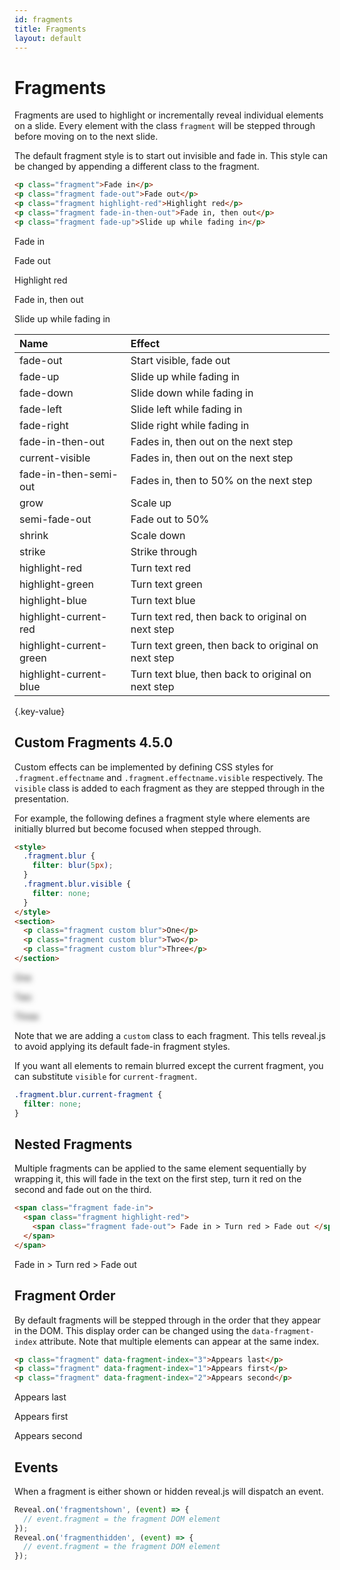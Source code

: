 ```yaml
---
id: fragments
title: Fragments
layout: default
---
```


# Fragments

Fragments are used to highlight or incrementally reveal individual elements on a slide. Every element with the class `fragment` will be stepped through before moving on to the next slide.

The default fragment style is to start out invisible and fade in. This style can be changed by appending a different class to the fragment.

```html
<p class="fragment">Fade in</p>
<p class="fragment fade-out">Fade out</p>
<p class="fragment highlight-red">Highlight red</p>
<p class="fragment fade-in-then-out">Fade in, then out</p>
<p class="fragment fade-up">Slide up while fading in</p>
```

<div class="reveal reveal-example">
  <div class="slides">
    <section>
      <p class="fragment">Fade in</p>
      <p class="fragment fade-out">Fade out</p>
      <p class="fragment highlight-red">Highlight red</p>
      <p class="fragment fade-in-then-out">Fade in, then out</p>
      <p class="fragment fade-up">Slide up while fading in</p>
    </section>
  </div>
</div>

| Name                    | Effect                                              |
| :---------------------- | :-------------------------------------------------- |
| fade-out                | Start visible, fade out                             |
| fade-up                 | Slide up while fading in                            |
| fade-down               | Slide down while fading in                          |
| fade-left               | Slide left while fading in                          |
| fade-right              | Slide right while fading in                         |
| fade-in-then-out        | Fades in, then out on the next step                 |
| current-visible         | Fades in, then out on the next step                 |
| fade-in-then-semi-out   | Fades in, then to 50% on the next step              |
| grow                    | Scale up                                            |
| semi-fade-out           | Fade out to 50%                                     |
| shrink                  | Scale down                                          |
| strike                  | Strike through                                      |
| highlight-red           | Turn text red                                       |
| highlight-green         | Turn text green                                     |
| highlight-blue          | Turn text blue                                      |
| highlight-current-red   | Turn text red, then back to original on next step   |
| highlight-current-green | Turn text green, then back to original on next step |
| highlight-current-blue  | Turn text blue, then back to original on next step  |

{.key-value}

## Custom Fragments <span class="r-version-badge new">4.5.0</span>

Custom effects can be implemented by defining CSS styles for `.fragment.effectname` and `.fragment.effectname.visible` respectively. The `visible` class is added to each fragment as they are stepped through in the presentation.

For example, the following defines a fragment style where elements are initially blurred but become focused when stepped through.

```html
<style>
  .fragment.blur {
    filter: blur(5px);
  }
  .fragment.blur.visible {
    filter: none;
  }
</style>
<section>
  <p class="fragment custom blur">One</p>
  <p class="fragment custom blur">Two</p>
  <p class="fragment custom blur">Three</p>
</section>
```

<div class="reveal reveal-example">
  <div class="slides">
    <style>
      .fragment.blur {
        filter: blur(5px);
      }
      .fragment.blur.visible {
        filter: none;
      }
    </style>
    <section>
      <p class="fragment custom blur">One</p>
      <p class="fragment custom blur">Two</p>
      <p class="fragment custom blur">Three</p>
    </section>
  </div>
</div>

Note that we are adding a `custom` class to each fragment. This tells reveal.js to avoid applying its default fade-in fragment styles.

If you want all elements to remain blurred except the current fragment, you can substitute `visible` for `current-fragment`.

```css
.fragment.blur.current-fragment {
  filter: none;
}
```

## Nested Fragments

Multiple fragments can be applied to the same element sequentially by wrapping it, this will fade in the text on the first step, turn it red on the second and fade out on the third.

```html
<span class="fragment fade-in">
  <span class="fragment highlight-red">
    <span class="fragment fade-out"> Fade in > Turn red > Fade out </span>
  </span>
</span>
```

<div class="reveal reveal-example">
  <div class="slides">
    <section>
      <span class="fragment fade-in">
        <span class="fragment highlight-red">
          <span class="fragment fade-out">
            Fade in > Turn red > Fade out
          </span>
        </span>
      </span>
    </section>
  </div>
</div>

## Fragment Order

By default fragments will be stepped through in the order that they appear in the DOM. This display order can be changed using the `data-fragment-index` attribute. Note that multiple elements can appear at the same index.

```html
<p class="fragment" data-fragment-index="3">Appears last</p>
<p class="fragment" data-fragment-index="1">Appears first</p>
<p class="fragment" data-fragment-index="2">Appears second</p>
```

<div class="reveal reveal-example">
  <div class="slides">
    <section>
      <p class="fragment" data-fragment-index="3">Appears last</p>
      <p class="fragment" data-fragment-index="1">Appears first</p>
      <p class="fragment" data-fragment-index="2">Appears second</p>
    </section>
  </div>
</div>

## Events

When a fragment is either shown or hidden reveal.js will dispatch an event.

```javascript
Reveal.on('fragmentshown', (event) => {
  // event.fragment = the fragment DOM element
});
Reveal.on('fragmenthidden', (event) => {
  // event.fragment = the fragment DOM element
});
```
